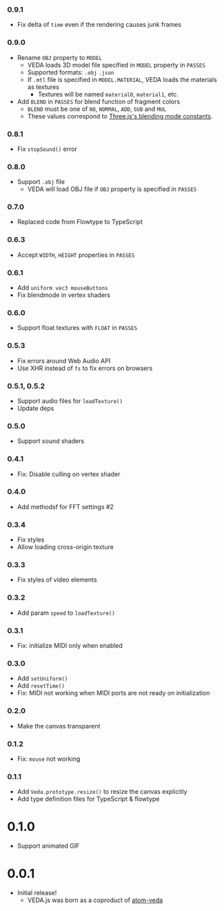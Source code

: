 ### 0.9.1

* Fix delta of `time` even if the rendering causes junk frames


### 0.9.0

* Rename `OBJ` property to `MODEL`
  * VEDA loads 3D model file specified in `MODEL` property in `PASSES`
  * Supported formats: `.obj` `.json`
  * If `.mtl` file is specified in `MODEL.MATERIAL`, VEDA loads the materials as textures
    * Textures will be named `material0`, `material1`, etc.
* Add `BLEND` in `PASSES` for blend function of fragment colors
  * `BLEND` must be one of `NO`, `NORMAL`, `ADD`, `SUB` and `MUL`
  * These values correspond to [Three.js's blending mode constants](https://threejs.org/docs/#api/constants/Materials).

### 0.8.1

* Fix `stopSound()` error

### 0.8.0

* Support `.obj` file
  * VEDA will load OBJ file if `OBJ` property is specified in `PASSES`

### 0.7.0

* Replaced code from Flowtype to TypeScript

### 0.6.3

* Accept `WIDTH`, `HEIGHT` properties in `PASSES`

### 0.6.1

* Add `uniform vec3 mouseButtons`
* Fix blendmode in vertex shaders

### 0.6.0

* Support float textures with `FLOAT` in `PASSES`

### 0.5.3

* Fix errors around Web Audio API
* Use XHR instead of `fs` to fix errors on browsers

### 0.5.1, 0.5.2

* Support audio files for `loadTexture()`
* Update deps

### 0.5.0

* Support sound shaders

### 0.4.1

* Fix: Disable culling on vertex shader

### 0.4.0

* Add methodsf for FFT settings #2

### 0.3.4

* Fix styles
* Allow loading cross-origin texture

### 0.3.3

* Fix styles of video elements

### 0.3.2

* Add param `speed` to `loadTexture()`

### 0.3.1

* Fix: initialize MIDI only when enabled

### 0.3.0

* Add `setUniform()`
* Add `resetTime()`
* Fix: MIDI not working when MIDI ports are not ready on initialization

### 0.2.0

* Make the canvas transparent

### 0.1.2

* Fix: `mouse` not working

### 0.1.1

* Add `Veda.prototype.resize()` to resize the canvas explicitly
* Add type definition files for TypeScript & flowtype

# 0.1.0

* Support animated GIF

# 0.0.1

* Initial release!
  * VEDA.js was born as a coproduct of [atom-veda](https://github.com/fand/atom-veda/)
